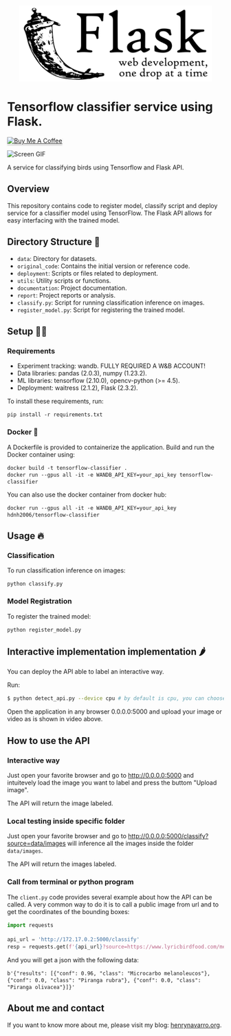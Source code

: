 <div align="center">
  <img width="450" src="assets/Flask_logo.svg">
</div>

# Tensorflow classifier service using Flask.

<a href="https://www.buymeacoffee.com/hdnh2006" target="_blank"><img src="https://www.buymeacoffee.com/assets/img/custom_images/orange_img.png" alt="Buy Me A Coffee" style="height: 41px !important;width: 174px !important;box-shadow: 0px 3px 2px 0px rgba(190, 190, 190, 0.5) !important;-webkit-box-shadow: 0px 3px 2px 0px rgba(190, 190, 190, 0.5) !important;" ></a>

![Screen GIF](assets/screen.gif)

A service for classifying birds using Tensorflow and Flask API.

## Overview

This repository contains code to register model, classify script and deploy service for a classifier model using TensorFlow. The Flask API allows for easy interfacing with the trained model.

## Directory Structure 📂

- `data`: Directory for datasets.
- `original_code`: Contains the initial version or reference code.
- `deployment`: Scripts or files related to deployment.
- `utils`: Utility scripts or functions.
- `documentation`: Project documentation.
- `report`: Project reports or analysis.
- `classify.py`: Script for running classification inference on images.
- `register_model.py`: Script for registering the trained model.

## Setup 👨‍💻

### Requirements

- Experiment tracking: wandb. FULLY REQUIRED A W&B ACCOUNT!
- Data libraries: pandas (2.0.3), numpy (1.23.2).
- ML libraries: tensorflow (2.10.0), opencv-python (>= 4.5).
- Deployment: waitress (2.1.2), Flask (2.3.2).

To install these requirements, run:

```
pip install -r requirements.txt
```

### Docker 🐋

A Dockerfile is provided to containerize the application. Build and run the Docker container using:

```
docker build -t tensorflow-classifier .
docker run --gpus all -it -e WANDB_API_KEY=your_api_key tensorflow-classifier
```

You can also use the docker container from docker hub:

```
docker run --gpus all -it -e WANDB_API_KEY=your_api_key hdnh2006/tensorflow-classifier
```

## Usage 🔥

### Classification

To run classification inference on images:

```
python classify.py
```

### Model Registration

To register the trained model:

```
python register_model.py
```


## Interactive implementation implementation 🌶️

You can deploy the API able to label an interactive way.

Run:

```bash
$ python detect_api.py --device cpu # by default is cpu, you can choose 0,1,2 if you want to choose gpu depending on the number of gpus
```
Open the application in any browser 0.0.0.0:5000 and upload your image or video as is shown in video above.


## How to use the API

### Interactive way
Just open your favorite browser and go to http://0.0.0.0:5000 and intuitevely load the image you want to label and press the buttom "Upload image".

The API will return the image labeled.

### Local testing inside specific folder
Just open your favorite browser and go to http://0.0.0.0:5000/classify?source=data/images will inference all the images inside the folder `data/images`.

The API will return the images labeled.

### Call from terminal or python program
The `client.py` code provides several example about how the API can be called. A very common way to do it is to call a public image from url and to get the coordinates of the bounding boxes:

```python
import requests

api_url = 'http://172.17.0.2:5000/classify'
resp = requests.get(f'{api_url}?source=https://www.lyricbirdfood.com/media/1880/summer-tananger.jpg&save_labels=T', verify=False)

```
And you will get a json with the following data:

```
b'{"results": [{"conf": 0.96, "class": "Microcarbo melanoleucos"}, {"conf": 0.0, "class": "Piranga rubra"}, {"conf": 0.0, "class": "Piranga olivacea"}]}'
```

## About me and contact

If you want to know more about me, please visit my blog: [henrynavarro.org](https://henrynavarro.org).
